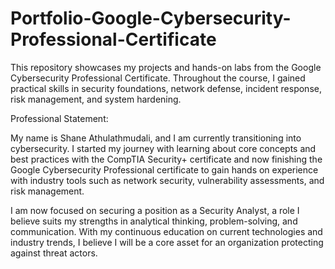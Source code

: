 # Portfolio-Google-Cybersecurity-Professional-Certificate
This repository showcases my projects and hands-on labs from the Google Cybersecurity Professional Certificate. Throughout the course, I gained practical skills in security foundations, network defense, incident response, risk management, and system hardening.


Professional Statement:

My name is Shane Athulathmudali, and I am currently transitioning into cybersecurity. I started my journey with learning about core concepts and best practices with the CompTIA Security+ certificate and now finishing the Google Cybersecurity Professional certificate to gain hands on experience with industry tools such as network security, vulnerability assessments, and risk management.

I am now focused on securing a position as a Security Analyst, a role I believe suits my strengths in analytical thinking, problem-solving, and communication. With my continuous education on current technologies and industry trends, I believe I will be a core asset for an organization protecting against threat actors. 
